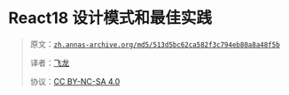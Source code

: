 # React18 设计模式和最佳实践

> 原文：[`zh.annas-archive.org/md5/513d5bc62ca582f3c794eb80a8a48f5b`](https://zh.annas-archive.org/md5/513d5bc62ca582f3c794eb80a8a48f5b)
> 
> 译者：[飞龙](https://github.com/wizardforcel)
> 
> 协议：[CC BY-NC-SA 4.0](http://creativecommons.org/licenses/by-nc-sa/4.0/)